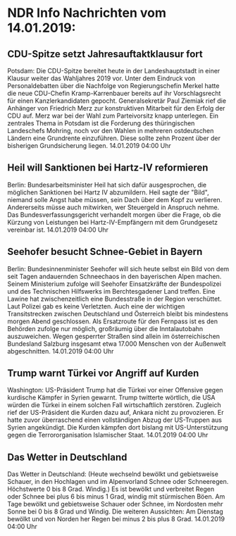 # NDR Info Nachrichten vom 14.01.2019:


## CDU-Spitze setzt Jahresauftaktklausur fort
Potsdam: Die CDU-Spitze bereitet heute in der Landeshauptstadt in einer Klausur weiter das Wahljahres 2019 vor. Unter dem Eindruck von Personaldebatten über die Nachfolge von Regierungschefin Merkel hatte die neue CDU-Chefin Kramp-Karrenbauer bereits auf ihr Vorschlagsrecht für einen Kanzlerkandidaten gepocht. Generalsekretär Paul Ziemiak rief die Anhänger von Friedrich Merz zur konstruktiven Mitarbeit für den Erfolg der CDU auf. Merz war bei der Wahl zum Parteivorsitz knapp unterlegen. Ein zentrales Thema in Potsdam ist die Forderung des thüringischen Landeschefs Mohring, noch vor den Wahlen in mehreren ostdeutschen Ländern eine Grundrente einzuführen. Diese sollte zehn Prozent über der bisherigen Grundsicherung liegen. 14.01.2019 04:00 Uhr 

## Heil will Sanktionen bei Hartz-IV reformieren
Berlin: Bundesarbeitsminister Heil hat sich dafür ausgesprochen, die möglichen Sanktionen bei Hartz IV abzumildern. Heil sagte der "Bild", niemand solle Angst habe müssen, sein Dach über dem Kopf zu verlieren. Andererseits müsse auch mitwirken, wer Steuergeld in Anspruch nehme. Das Bundesverfassungsgericht verhandelt morgen über die Frage, ob  die Kürzung von Leistungen bei Hartz-IV-Empfängern mit dem Grundgesetz vereinbar ist. 14.01.2019 04:00 Uhr 

## Seehofer besucht Schnee-Gebiet in Bayern
Berlin: Bundesinnenminister Seehofer will sich heute selbst ein Bild von dem seit Tagen andauernden Schneechaos in den bayerischen Alpen machen. Seinem Ministerium zufolge will Seehofer Einsatzkräfte der Bundespolizei und des Technischen Hilfswerks im Berchtesgadener Land treffen. Eine Lawine hat zwischenzeitlich eine Bundesstraße in der Region verschüttet. Laut Polizei gab es keine Verletzten. Auch eine der wichtigen Transitstrecken zwischen Deutschland und Österreich bleibt bis mindestens morgen Abend geschlossen. Als Ersatzroute für den Fernpass ist es den Behörden zufolge nur möglich, großräumig über die Inntalautobahn auszuweichen. Wegen gesperrter Straßen sind allein im österreichischen Bundesland Salzburg insgesamt etwa 17.000 Menschen von der Außenwelt abgeschnitten. 14.01.2019 04:00 Uhr 

## Trump warnt Türkei vor Angriff auf Kurden
Washington: US-Präsident Trump hat die Türkei vor einer Offensive gegen kurdische Kämpfer in Syrien gewarnt. Trump twitterte wörtlich, die USA würden die Türkei in einem solchen Fall wirtschaftlich zerstören. Zugleich rief der US-Präsident die Kurden dazu auf, Ankara nicht zu provozieren. Er hatte zuvor überraschend einen vollständigen Abzug der US-Truppen aus Syrien angekündigt. Die Kurden kämpfen dort bislang mit US-Unterstützung gegen die Terrororganisation Islamischer Staat. 14.01.2019 04:00 Uhr 

## Das Wetter in Deutschland
Das Wetter in Deutschland:
(Heute wechselnd bewölkt und gebietsweise Schauer, in den Hochlagen und im Alpenvorland Schnee oder Schneeregen. Höchstwerte 0 bis 8 Grad. Windig.) Es ist bewölkt und verbreitet Regen oder Schnee bei plus 6 bis minus 1 Grad, windig mit stürmischen Böen. Am Tage bewölkt und gebietsweise Schauer oder Schnee, im Nordosten mehr Sonne bei 0 bis 8 Grad und Windig. Die weiteren Aussichten: Am Dienstag bewölkt und von Norden her Regen bei minus 2 bis plus 8 Grad. 14.01.2019 04:00 Uhr 
